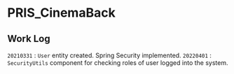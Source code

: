 # PRIS_CinemaBack

## Work Log
`20210331` : `User` entity created. Spring Security implemented.
`20220401` : `SecurityUtils` component for checking roles of user logged into the system.